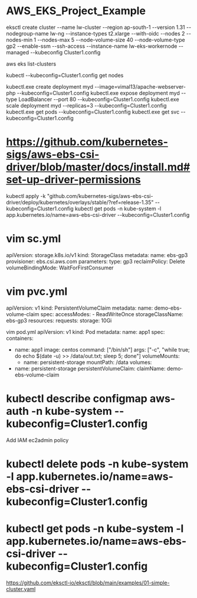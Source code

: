 # AWS_EKS_Project_Example

eksctl create cluster --name lw-cluster --region ap-south-1 --version 1.31 --nodegroup-name lw-ng --instance-types t2.xlarge --with-oidc --nodes 2 --nodes-min 1 --nodes-max 5 --node-volume-size 40 --node-volume-type gp2 --enable-ssm --ssh-access --instance-name lw-eks-workernode --managed --kubeconfig Cluster1.config

aws eks list-clusters

kubectl --kubeconfig=Cluster1.config get nodes


kubectl.exe create deployment myd --image=vimal13/apache-webserver-php  --kubeconfig=Cluster1.config
kubectl.exe expose deployment myd --type LoadBalancer --port 80  --kubeconfig=Cluster1.config
kubectl.exe  scale deployment myd --replicas=3  --kubeconfig=Cluster1.config
kubectl.exe get pods --kubeconfig=Cluster1.config 
kubectl.exe  get svc  --kubeconfig=Cluster1.config 




# https://github.com/kubernetes-sigs/aws-ebs-csi-driver/blob/master/docs/install.md#set-up-driver-permissions

kubectl apply -k "github.com/kubernetes-sigs/aws-ebs-csi-driver/deploy/kubernetes/overlays/stable/?ref=release-1.35"  --kubeconfig=Cluster1.config
kubectl get pods -n kube-system -l app.kubernetes.io/name=aws-ebs-csi-driver  --kubeconfig=Cluster1.config

# vim sc.yml
apiVersion: storage.k8s.io/v1
kind: StorageClass
metadata:
  name: ebs-gp3
provisioner: ebs.csi.aws.com
parameters:
  type: gp3
reclaimPolicy: Delete
volumeBindingMode: WaitForFirstConsumer


  
  
# vim pvc.yml

apiVersion: v1
kind: PersistentVolumeClaim
metadata:
  name: demo-ebs-volume-claim
spec:
  accessModes:
    - ReadWriteOnce
  storageClassName: ebs-gp3
  resources:
    requests:
      storage: 10Gi

	  
	  
vim pod.yml
apiVersion: v1
kind: Pod
metadata:
  name: app1
spec:
  containers:
  - name: app1
    image: centos
    command: ["/bin/sh"]
    args: ["-c", "while true; do echo $(date -u) >> /data/out.txt; sleep 5; done"]
    volumeMounts:
    - name: persistent-storage
      mountPath: /data
  volumes:
  - name: persistent-storage
    persistentVolumeClaim:
      claimName: demo-ebs-volume-claim


	
	  
# kubectl describe configmap aws-auth -n kube-system --kubeconfig=Cluster1.config
Add IAM ec2admin policy

# kubectl delete pods -n kube-system -l app.kubernetes.io/name=aws-ebs-csi-driver  --kubeconfig=Cluster1.config

# kubectl get pods -n kube-system -l app.kubernetes.io/name=aws-ebs-csi-driver  --kubeconfig=Cluster1.config




https://github.com/eksctl-io/eksctl/blob/main/examples/01-simple-cluster.yaml


